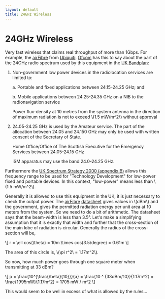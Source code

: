 ```yaml
---
layout: default
title: 24GHz Wireless
---
```


24GHz Wireless
==============

Very fast wireless that claims real throughput of more than 1Gbps. For
example, the [airFibre] from [Ubiquiti]. [Ofcom] has this to say 
about the part of the 24GHz radio spectrum used by this equipment in
the [UK Bandplan]:

1. Non-government low power devices in the radiolocation services
   are limited to:

   a. Portable and fixed applications between 24.15-24.25 GHz; and

   b. Mobile applications between 24.25-24.35 GHz on a NIB to the
      radionavigation service 

   Power flux-density at 10 metres from the system antenna in the
   direction of maximum radiation is not to exceed \\(1.5 mW/m^2\\)
   without approval 

2. 24\.05-24.25 GHz is used by the Amateur service. The part of the
   allocation between 24.05 and 24.150 GHz may only be used with
   written consent of the Secretary of State.

   Home Office/Office of The Scottish Executive for the Emergency
   Services between 24.05-24.15 GHz

   ISM apparatus may use the band 24.0-24.25 GHz.

Furthermore the [UK Spectrum Strategy 2000 (appendix B)] allows this
frequency range to be used for "Technology Development" for low-power
fixed and portable devices. In this context, "low-power" means less
than \\(1.5 mW/m^2\\).

Generally it is allowed to use this equipment in the UK, it is just
necessary to check the output power. The [airFibre] [datasheet] gives
values in \\(dBm\\) and the government, gives the permitted radiation
energy per unit area at 10 meters from the system. So we need to do a
bit of arithmetic. The datasheet says that the beam-width is less than
3.5°. Let's make a simplifying assumption that it is exactly that
width and further that the cross-section of the main lobe of radiation
is circular. Generally the radius of the cross-section will be,

<span>
\[
r = \ell cos(\theta) = 10m \times cos(3.5\degree) = 0.61m
\]
</span>

The area of this circle is, \\(\pi r^2\\ = 1.17m^2\\).

So now, how much power goes through one square meter when transmitting
at 33 dBm?

<span>
\[
p = \frac{10^{\frac{\beta}{10}}}{a}  = \frac{10 ^ {33dBm/10}}{1.17m^2} = 
\frac{1995mW}{1.17m^2} = 1705 mW / m^2
\]
</span>

This would seem to be well in excess of what is allowed by the
rules...

[airFibre]: http://www.ubnt.com/airfiber
[Ubiquiti]: http://www.ubnt.com/
[datasheet]: http://www.ubnt.com/downloads/datasheets/airfiber/airFiber_DS.pdf
[Ofcom]: http://www.ofcom.org.uk/
[UK Bandplan]: http://www.ofcom.org.uk/static/archive/ra/publication/ra_info/ra365.htm
[UK Spectrum Strategy 2000 (appendix B)]: http://www.ofcom.org.uk/static/archive/ra/topirum-strat/future/strat00/appendixb.pdf
